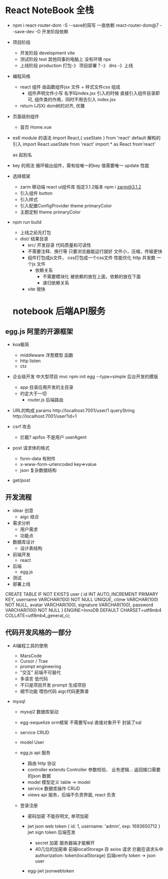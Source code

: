 # React NoteBook 全栈

- npm i react-router-dom -S
  --save的简写 一直依赖 react-router-dom@7 
  --save-dev -D 开发阶段依赖

- 项目阶段
  - 开发阶段 development   vite 
  - 测试阶段 test 其他同事的电脑上 没有环境 npx
  - 上线阶段 production   打包-》 项目部署？-》 dns -》上线

- 编程风格
  - react 组件 由函数组件jsx 文件 + 样式文件css 组成 
    - 组件声明文件小写  名字叫index.jsx
    引入的时候 直接引入组件目录即可, 组件类的作用，同时不用去引入 index.jsx
  - return (JSX) dom树的对齐, 优雅

- 页面级别组件
  - 首页
    Home.vue 

- es6 module 的语法
  import React,{ useState } from 'react'
  default 解构的引入
  import React.useState from 'react'
  import * as React from'react'

  as 起别名

- key 的用法
  循环输出组件，需有给唯一的key 值需要唯一
  update 性能

- 选择框架
  - zarm 移动端 react ui组件库
    指定3.1.2版本 npm i zarm@3.1.2
  - 引入组件 button
  - 引入样式
  - 引入配置ConfigProvider theme primaryColor
  - 主题定制 theme primaryColor
- npm run build
  - 上线之前先打包
  - dist/ 结果目录
    - src/ 开发目录
      代码质量和可读性
    - 不需要注释、换行等 只要浏览器能运行就好
      文件小，压缩，传输更快
    - 组件打包成js文件， css打包成一个css文件
      性能优化  http  并发数  一个js 文件
      - 依赖关系
        - 不需要模块化
          被依赖的放在上面，依赖的放在下面
        - 递归依赖关系
    - vite 很快







  # notebook  后端API服务

## egg.js 阿里的开源框架
- koa极简
  - middleware 洋葱模型 函数
  - http listen
  - ctx
- 企业级开发  中大型项目
   mvc
   npm init egg --type=simple
   后台开发的模版
   - app 目录应用开发的主目录
   - 约定大于一切
     - router.js 后端路由

- URL的构成
  params
  http://localhost:7001/user/1
  queryString
  http://localhost:7001/user?id=1

- csrf 攻击
  - 拦截?
    apifox 不是用户
    userAgent 

- post 请求体的格式
  - form-data 有附件 
  - x-www-form-urlencoded key=>value 
  - json 复杂数据结构
- get/post

## 开发流程
- idear 创意
  - aigc 结合
- 需求分析
  - 用户需求
  - 功能点
- 数据库设计
  - 设计表结构
- 前端开发
  - react 
- 后端
  - egg.js
- 测试
- 部署上线

 CREATE TABLE IF NOT EXISTS user ( id INT AUTO_INCREMENT PRIMARY KEY, username VARCHAR(100) NOT NULL UNIQUE, ctime VARCHAR(100) NOT NULL, avatar VARCHAR(100), signature VARCHAR(100), password VARCHAR(100) NOT NULL ) ENGINE=InnoDB DEFAULT CHARSET=utf8mb4 COLLATE=utf8mb4_general_ci;

## 代码开发风格的一部分
- AI编程工具的使用
  - MarsCode
  - Cursor / Trae
  - prompt engineering
  - "交互" 前端不可替代
  - 多语言 低代码
  - 不只是项目开发 prompt 生成项目
  - 细节功能 喂伪代码 aigc代码更靠谱
 
- mysql
  - mysql2 数据库驱动
  - egg-sequelize orm框架
    不需要写sql 直接对象开干
    封装了sql
  - service 
    CRUD
  - model
    User

  - egg.js api 服务
    - 路由 
      http 协议
    - controller
      extends Controller
      参数校验、 业务逻辑...
      返回接口需要的json 数据
    - model
      模型定义 table -> model
    - service
      数据库操作 CRUD
    - views
      api 服务，后端不负责界面, react 负责

  - 登录注册
    - 密码加密
      不能存明文, 单项加密
    - jwt json web token
      {
        id: 1,
        username: 'admin',
        exp: 1693650712
      }
      jwt sign token
      后端签发
      - secret 加密 服务器端才能解开
      - 40几位的加密串
      前端localStorage 存
      axios 请求 拦截在请求头中
      authorization: token(localStorage)
      后端verify token -> json user
    
    - egg-jwt jsonwebtoken